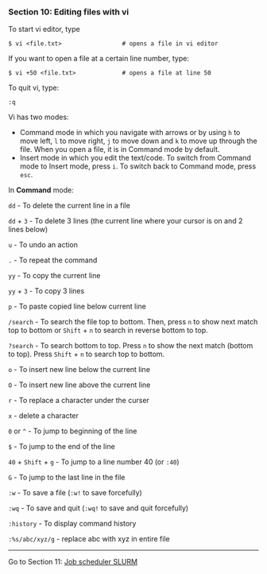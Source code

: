 ### Section 10: Editing files with vi

To start vi editor, type 

```
$ vi <file.txt>					# opens a file in vi editor
```

 If you want to open a file at a certain line number, type:

```
$ vi +50 <file.txt> 			# opens a file at line 50
```

To quit vi, type:

```
:q
```

Vi has two modes: 

- Command mode in which you navigate with arrows or by using `h` to move left, `l` to move right, `j` to move down and `k` to move up through the file. When you open a file, it is in Command mode by default.
- Insert mode in which you edit the text/code. To switch from Command mode to Insert mode, press `i`. To switch back to Command mode, press `esc`. 

In **Command** mode:

`dd` - To delete the current line in a file 

`dd` + `3` - To delete 3 lines (the current line where your cursor is on and 2 lines below)

`u` - To undo an action

`.` - To repeat the command

`yy` - To copy the current line

`yy` + `3` - To copy 3 lines

`p` - To paste copied line below current line

`/search` - To search the file top to bottom. Then, press `n` to show next match top to bottom or `Shift` + `n` to search in reverse bottom to top.

`?search` - To search bottom to top. Press `n` to show the next match (bottom to top). Press `Shift` + `n` to search top to bottom.

`o` - To insert new line below the current line

`O` -  To insert new line above the current line

`r` - To replace a character under the curser

`x` - delete a character

`0` or `^` - To jump to beginning of the line

`$` - To jump to the end of the line

`40` + `Shift` + `g` - To jump to a line number 40 (or `:40`)

`G` - To jump to the last line in the file

`:w` - To save a file (`:w!` to save forcefully)

`:wq` - To save and quit (`:wq!` to save and quit forcefully)

`:history` - To display command history

`:%s/abc/xyz/g` - replace abc with xyz in entire file

------

Go to Section 11: [Job scheduler SLURM](SLURM.md)